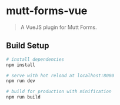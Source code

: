 # mutt-forms-vue

> A VueJS plugin for Mutt Forms.

## Build Setup

``` bash
# install dependencies
npm install

# serve with hot reload at localhost:8080
npm run dev

# build for production with minification
npm run build
```
